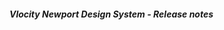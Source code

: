##### Vlocity Newport Design System - Release notes

<!-- Release notes authoring guidelines: http://keepachangelog.com/ -->

<!-- ## [Unreleased] -->